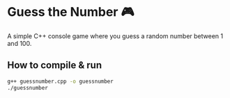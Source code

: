 # Guess the Number 🎮

A simple C++ console game where you guess a random number between 1 and 100.

## How to compile & run

```bash
g++ guessnumber.cpp -o guessnumber
./guessnumber
```